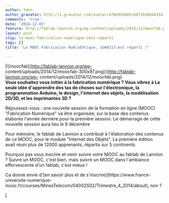 ```yaml
---
author: Yann
author_gravatar: http://1.gravatar.com/avatar/47bb95d605c88f1038bd415412814eae?s=96&d=mm&r=g
comments: 'true'
date: '2014-12-03'
feature: http://fablab-lannion.org/wp-content/uploads/2014/12/moocfab.png
layout: post
slug: le-mooc-fabrication-numerique-cest-reparti
tags: []
title: "Le MOOC Fabrication Num\xE9rique, c&#8217;est reparti !"

---
```

[![moocfab](http://fablab-lannion.org/wp-
content/uploads/2014/12/moocfab-300x97.png)](http://fablab-lannion.org/wp-
content/uploads/2014/12/moocfab.png)  
**Vous souhaitez vous initier à la fabrication numérique ? Vous vibrez à La seule idée d'apprendre des tas de choses sur l'électronique, la programmation Arduino, le design, l'internet des objets, la modélisation 2D/3D, et les imprimantes 3D ?**

Réjouissez-vous : une nouvelle session de la formation en ligne (MOOC)
"Fabrication Numérique" va être organisée, sur la base des contenus élaborés
l'année dernière pour la première session. Le démarrage de cette nouvelle
session aura lieu le 9 décembre

Pour mémoire, le fablab de Lannion a contribué à l'élaboration des contenus de
ce MOOC, pour le module "Internet des Objets". La première édition avait réuni
plus de 12000 apprenants, répartis sur 5 continents.

Pourquoi pas vous inscrire et venir suivre votre MOOC au fablab de Lannion ?
Suivre un MOOC, c'est bien, mais suivre un MOOC dans l'ambiance effervescente
d'un fablab, c'est mieux !

Ca donne envie d'[en savoir plus et de s'inscrire](https://www.france-
universite-numerique-
mooc.fr/courses/MinesTelecom/04002S02/Trimestre_4_2014/about), non ?

[


